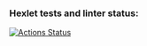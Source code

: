 ### Hexlet tests and linter status:
[![Actions Status](https://github.com/Damnti/qa-engineer-project-84/actions/workflows/hexlet-check.yml/badge.svg)](https://github.com/Damnti/qa-engineer-project-84/actions)